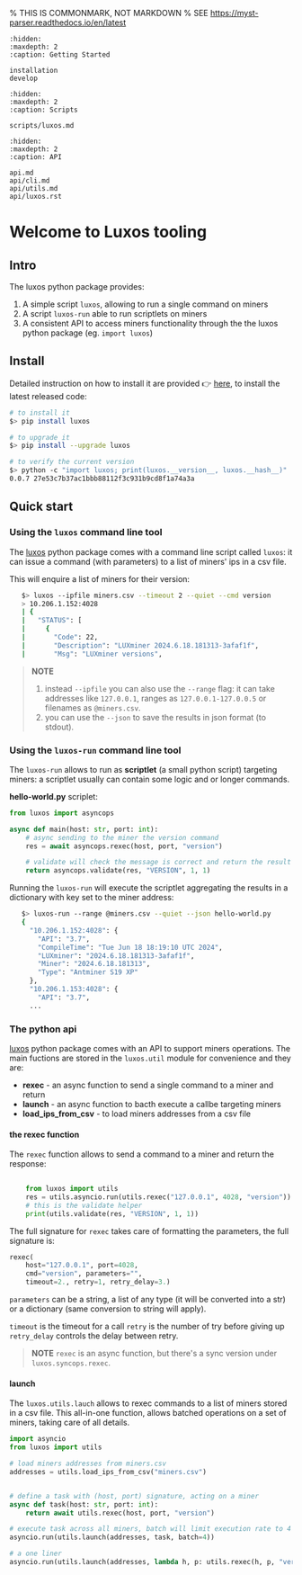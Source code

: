 % THIS IS COMMONMARK, NOT MARKDOWN
% SEE https://myst-parser.readthedocs.io/en/latest
```{toctree}
:hidden:
:maxdepth: 2
:caption: Getting Started

installation
develop
```

```{toctree}
:hidden:
:maxdepth: 2
:caption: Scripts

scripts/luxos.md

```

```{toctree}
:hidden:
:maxdepth: 2
:caption: API

api.md
api/cli.md
api/utils.md
api/luxos.rst
```


# Welcome to Luxos tooling

## Intro

The luxos python package provides:

1. A simple script `luxos`, allowing to run a single command on miners
2. A script `luxos-run` able to run scriptlets on miners
3. A consistent API to access miners functionality through the the luxos python package (eg. `import luxos`)


## Install

Detailed instruction on how to install it are provided  👉 [here](installation), to install the latest released code:

```bash
# to install it
$> pip install luxos

# to upgrade it
$> pip install --upgrade luxos

# to verify the current version
$> python -c "import luxos; print(luxos.__version__, luxos.__hash__)"
0.0.7 27e53c7b37ac1bbb88112f3c931b9cd8f1a74a3a
```

## Quick start

### Using the `luxos` command line tool

The [luxos](https://pypi.org/project/luxos) python package comes with a command line script 
called `luxos`: it can issue a command (with parameters) to a list of miners' ips
in a csv file.

This will enquire a list of miners for their version:
```bash
   $> luxos --ipfile miners.csv --timeout 2 --quiet --cmd version
   > 10.206.1.152:4028
   | {
   |   "STATUS": [
   |     {
   |       "Code": 22,
   |       "Description": "LUXminer 2024.6.18.181313-3afaf1f",
   |       "Msg": "LUXminer versions",  
```

> **NOTE** 
> 1. instead `--ipfile` you can also use the `--range` flag: it can
> take addresses like `127.0.0.1`, ranges as `127.0.0.1-127.0.0.5` or filenames
> as `@miners.csv`.
> 2. you can use the `--json` to save the results in json format (to stdout).

### Using the `luxos-run` command line tool

The `luxos-run` allows to run as **scriptlet** (a small python script) targeting miners:
a scriptlet usually can contain some logic and or longer commands.

**hello-world.py** scriplet:
```python
from luxos import asyncops

async def main(host: str, port: int):
    # async sending to the miner the version command
    res = await asyncops.rexec(host, port, "version")

    # validate will check the message is correct and return the result
    return asyncops.validate(res, "VERSION", 1, 1)
```

Running the `luxos-run` will execute the scriptlet aggregating the results in
a dictionary with key set to the miner address:
```bash
   $> luxos-run --range @miners.csv --quiet --json hello-world.py
   {
     "10.206.1.152:4028": {
       "API": "3.7",
       "CompileTime": "Tue Jun 18 18:19:10 UTC 2024",
       "LUXminer": "2024.6.18.181313-3afaf1f",
       "Miner": "2024.6.18.181313",
       "Type": "Antminer S19 XP"
     },
     "10.206.1.153:4028": {
       "API": "3.7",
     ...
````

### The python api

[luxos](https://pypi.org/project/luxos) python package comes with an API to support 
miners operations. The main fuctions are stored in the `luxos.util` module for
convenience and they are:
- **rexec** - an async function to send a single command to a miner and return
- **launch** - an async function to bacth execute a callbe targeting miners
- **load_ips_from_csv** - to load miners addresses from a csv file

#### the rexec function
The `rexec` function allows to send a command to a miner and return the response:
```python
   
    from luxos import utils
    res = utils.asyncio.run(utils.rexec("127.0.0.1", 4028, "version"))
    # this is the validate helper
    print(utils.validate(res, "VERSION", 1, 1))
```

The full signature for `rexec` takes care of formatting the parameters, the full signature is:
```python
rexec(
    host="127.0.0.1", port=4028, 
    cmd="version", parameters="",
    timeout=2., retry=1, retry_delay=3.)
```
`parameters` can be a string, a list of any type (it will be converted into a str) 
or a dictionary (same conversion to string will apply).  

`timeout` is the timeout for a call `retry` is the number of try 
before giving up `retry_delay` controls the delay between retry.

> **NOTE** `rexec` is an async function, 
> but there's a sync version under `luxos.syncops.rexec`.

#### launch
The `luxos.utils.lauch` allows to rexec commands to a list of miners stored in a csv file.
This all-in-one function, allows batched operations on a set of miners, taking care of all details.

```python
import asyncio
from luxos import utils

# load miners addresses from miners.csv
addresses = utils.load_ips_from_csv("miners.csv")


# define a task with (host, port) signature, acting on a miner
async def task(host: str, port: int):
    return await utils.rexec(host, port, "version")

# execute task across all miners, batch will limit execution rate to 4
asyncio.run(utils.launch(addresses, task, batch=4))

# a one liner
asyncio.run(utils.launch(addresses, lambda h, p: utils.rexec(h, p, "version"), batch=None))
```
